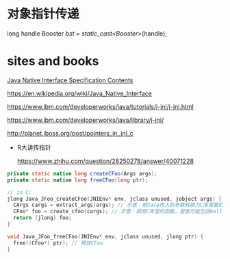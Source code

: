 # 对象指针传递
long handle
Booster *bst = static_cast<Booster*>(handle);


# sites and books
[Java Native Interface Specification Contents](https://docs.oracle.com/javase/8/docs/technotes/guides/jni/spec/jniTOC.html)

https://en.wikipedia.org/wiki/Java_Native_Interface

https://www.ibm.com/developerworks/java/tutorials/j-jni/j-jni.html

https://www.ibm.com/developerworks/java/library/j-jni/

http://planet.jboss.org/post/pointers_in_jni_c



- R大讲传指针

  https://www.zhihu.com/question/28250278/answer/40071228
```java
private static native long createCFoo(Args args);
private static native long freeCFoo(long ptr);
```

```c
// in C:
jlong Java_JFoo_createCFoo(JNIEnv* env, jclass unused, jobject args) {
  CArgs cargs = extract_args(args); // 示意：把Java传入的参数转换为C库需要的形式
  CFoo* foo = create_cfoo(cargs); // 示意：调用C库里的函数，里面可能包括malloc(sizeof(CFoo))调用
  return (jlong) foo;
}

void Java_JFoo_freeCFoo(JNIEnv* env, jclass unused, jlong ptr) {
  free((CFoo*) ptr); // 释放CFoo
}
```

